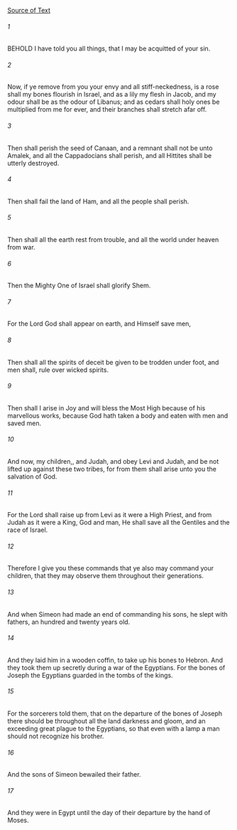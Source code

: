 [Source of Text](https://github.com/scrollmapper/bible_databases_deuterocanonical)

###### 1
BEHOLD I have told you all things, that I may be acquitted of your sin.

###### 2
Now, if ye remove from you your envy and all stiff-neckedness, is a rose shall my bones flourish in Israel, and as a lily my flesh in Jacob, and my odour shall be as the odour of Libanus; and as cedars shall holy ones be multiplied from me for ever, and their branches shall stretch afar off.

###### 3
Then shall perish the seed of Canaan, and a remnant shall not be unto Amalek, and all the Cappadocians shall perish, and all Hittites shall be utterly destroyed.

###### 4
Then shall fail the land of Ham, and all the people shall perish.

###### 5
Then shall all the earth rest from trouble, and all the world under heaven from war.

###### 6
Then the Mighty One of Israel shall glorify Shem.

###### 7
For the Lord God shall appear on earth, and Himself save men,

###### 8
Then shall all the spirits of deceit be given to be trodden under foot, and men shall, rule over wicked spirits.

###### 9
Then shall I arise in Joy and will bless the Most High because of his marvellous works, because God hath taken a body and eaten with men and saved men.

###### 10
And now, my children,, and Judah, and obey Levi and Judah, and be not lifted up against these two tribes, for from them shall arise unto you the salvation of God.

###### 11
For the Lord shall raise up from Levi as it were a High Priest, and from Judah as it were a King, God and man, He shall save all the Gentiles and the race of Israel.

###### 12
Therefore I give you these commands that ye also may command your children, that they may observe them throughout their generations.

###### 13
And when Simeon had made an end of commanding his sons, he slept with fathers, an hundred and twenty years old.

###### 14
And they laid him in a wooden coffin, to take up his bones to Hebron. And they took them up secretly during a war of the Egyptians. For the bones of Joseph the Egyptians guarded in the tombs of the kings.

###### 15
For the sorcerers told them, that on the departure of the bones of Joseph there should be throughout all the land darkness and gloom, and an exceeding great plague to the Egyptians, so that even with a lamp a man should not recognize his brother.

###### 16
And the sons of Simeon bewailed their father.

###### 17
And they were in Egypt until the day of their departure by the hand of Moses.